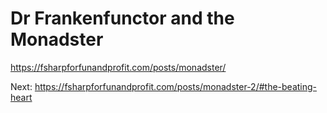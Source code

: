 # Dr Frankenfunctor and the Monadster

https://fsharpforfunandprofit.com/posts/monadster/

Next: https://fsharpforfunandprofit.com/posts/monadster-2/#the-beating-heart
